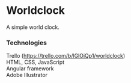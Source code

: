 # Worldclock

A simple world clock. <br>

### Technologies

Trello (https://trello.com/b/lGlOiQp1/worldclock) <br>
HTML, CSS, JavaScript <br>
Angular framework <br>
Adobe Illustrator <br>
